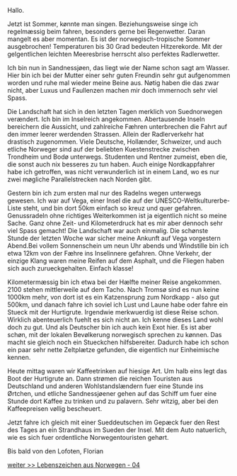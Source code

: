 <html><body><p>Hallo.

Jetzt ist Sommer, kønnte man singen. Beziehungsweise singe ich regelmæssig beim fahren, besonders gerne bei Regenwetter. Daran mangelt es aber momentan. Es ist der norwegisch-tropische Sommer ausgebrochen! Temperaturen bis 30 Grad bedeuten Hitzerekorde. Mit der gelgentlichen leichten Meeresbrise herrscht also perfektes Radlerwetter.

Ich bin nun in Sandnessjøen, das liegt wie der Name schon sagt am Wasser.  Hier bin ich bei der Mutter einer sehr guten Freundin sehr gut aufgenommen worden und ruhe mal wieder meine Beine aus. Nøtig haben die das zwar nicht, aber Luxus und Faullenzen machen mir doch immernoch sehr viel Spass.

Die Landschaft hat sich in den letzten Tagen merklich von Suednorwegen verændert. Ich bin im Inselreich angekommen. Abertausende Inseln bereichern die Aussicht, und zahlreiche Fæhren unterbrechen die Fahrt auf den immer leerer werdenden Strassen. Allein der Radlerverkehr hat drastisch zugenommen. Viele Deutsche, Hollænder, Schweizer, und auch etliche Norweger sind auf der beliebten Kuestenstrecke zwischen Trondheim und Bodø unterwegs. Studenten und Rentner zumeist, eben die, die sonst auch nix besseres zu tun haben. Auch einige Nordkappfahrer habe ich getroffen, was nicht verwunderlich ist in einem Land, wo es nur zwei møgliche Parallelstrecken nach Norden gibt.

Gestern bin ich zum ersten mal nur des Radelns wegen unterwegs gewesen. Ich war auf Vega, einer Insel die auf der UNESCO-Weltkulturerbe-Liste steht, und bin dort 50km einfach so kreuz und quer gefahren. Genussradeln ohne richtiges Weiterkommen ist ja eigentlich nicht so meine Sache. Ganz ohne Zeit- und Kilometerdruck hat es mir aber dennoch sehr viel Spass gemacht! Die Landschaft war auch einmalig.  Die schønste Stunde der letzten Woche war sicher meine Ankunft auf Vega vorgestern Abend.Bei vollem Sonnenschein um neun Uhr abends und Windstille bin ich etwa 12km von der Fæhre ins Inselinnere gefahren. Ohne Verkehr, der einzige Klang waren meine Reifen auf dem Asphalt, und die Fliegen haben sich auch zurueckgehalten. Einfach klasse!

Kilometermæssig bin ich etwa bei der Hælfte meiner Reise angekommen. 2100 stehen mittlerweile auf dem Tacho. Nach Tromsø sind es nun keine 1000km mehr, von dort ist es ein Katzensprung zum Nordkapp - also gut 500km, und danach fahre ich soviel ich Lust und Laune habe oder fahre ein Stueck mit der Hurtigrute. Irgendwie merkwuerdig ist diese Reise schon. Wirklich abenteuerlich fuehlt es sich nicht an. Ich kenne dieses Land wohl doch zu gut. Und als Deutscher bin ich auch kein Exot hier. Es ist aber schøn, mit der lokalen Bevølkerung norwegisch sprechen zu kønnen. Das macht sie gleich noch ein Stueckchen hilfsbereiter. Dadurch habe ich schon ein paar sehr nette Zeltplætze gefunden, die eigentlich nur Einheimische kennen.

Heute mittag waren wir Kaffeetrinken auf hiesige Art. Um halb eins legt das Boot der Hurtigrute an. Dann strømen die reichen Touristen aus Deutschland und anderen Wohlstandslændern fuer eine Stunde ins Ørtchen, und etliche Sandnessjøener gehen auf das Schiff um fuer eine Stunde dort Kaffee zu trinken und zu palavern. Sehr witzig, aber bei den Kaffeepreisen vøllig bescheuert.

Jetzt fahre ich gleich mit einer Sueddeutschen im Gepæck fuer den Rest des Tages an ein Strandhaus im Sueden der Insel. Mit dem Auto natuerlich, wie es sich fuer ordentliche Norwegentouristen gehørt.

Bis bald von den Lofoten,
Florian

<a href="lebenszeichen-aus-norwegen-04-yellow-submarine" title="Lebenszeichen aus Norwegen - 04">weiter &gt;&gt; Lebenszeichen aus Norwegen - 04</a></p></body></html>